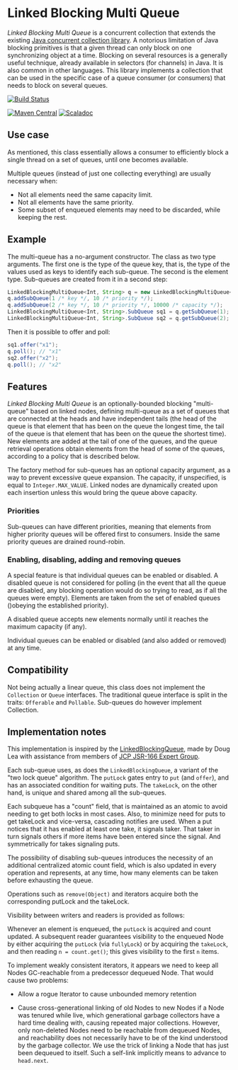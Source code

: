 # Linked Blocking Multi Queue

_Linked Blocking Multi Queue_ is a concurrent collection that extends the existing [Java concurrent collection library](https://docs.oracle.com/javase/8/docs/api/java/util/concurrent/package-summary.html). A notorious limitation of Java blocking primitives is that a given thread can only block on one synchronizing object at a time. Blocking on several resources is a generally useful technique, already available in selectors (for channels) in Java. It is also common in other languages. This library implements a collection that can be used in the specific case of a queue consumer (or consumers) that needs to block on several queues.

[![Build Status](https://travis-ci.org/marianobarrios/linked-blocking-multi-queue.svg?branch=master)](https://travis-ci.org/marianobarrios/linked-blocking-multi-queue)

[![Maven Central](https://maven-badges.herokuapp.com/maven-central/com.github.marianobarrios/lbmq/badge.svg)](https://maven-badges.herokuapp.com/maven-central/com.github.marianobarrios/lbmq)
[![Scaladoc](http://javadoc-badge.appspot.com/com.github.marianobarrios/lbmq.svg?label=javadoc)](http://javadoc-badge.appspot.com/com.github.marianobarrios/lbmq)

## Use case

As mentioned, this class essentially allows a consumer to efficiently block a single thread on a set of queues, until one becomes available. 

Multiple queues (instead of just one collecting everything) are usually necessary when:

- Not all elements need the same capacity limit.
- Not all elements have the same priority.
- Some subset of enqueued elements may need to be discarded, while keeping the rest.

## Example

The multi-queue has a no-argument constructor. The class as two type arguments. The first one is the type of the queue key, that is, the type of the values used as keys to identify each sub-queue. The second is the element type. Sub-queues are created from it in a second step:

```java
LinkedBlockingMultiQueue<Int, String> q = new LinkedBlockingMultiQueue<>();
q.addSubQueue(1 /* key */, 10 /* priority */);
q.addSubQueue(2 /* key */, 10 /* priority */, 10000 /* capacity */);
LinkedBlockingMultiQueue<Int, String>.SubQueue sq1 = q.getSubQueue(1);
LinkedBlockingMultiQueue<Int, String>.SubQueue sq2 = q.getSubQueue(2);
```

Then it is possible to offer and poll:

```java
sq1.offer("x1");
q.poll(); // "x1"
sq2.offer("x2");
q.poll(); // "x2"
```

## Features

_Linked Blocking Multi Queue_ is an optionally-bounded blocking "multi-queue" based on linked nodes, defining multi-queue as a set of queues that are connected at the heads and have independent tails (the head of the queue is that element that has been on the queue the longest time, the tail of the queue is that element that has been on the queue the shortest time). New elements are added at the tail of one of the queues, and the queue retrieval operations obtain elements from the head of some of the queues, according to a policy that is described below.

The factory method for sub-queues has an optional capacity argument, as a way to prevent excessive queue expansion. The capacity, if unspecified, is equal to `Integer.MAX_VALUE`. Linked nodes are dynamically created upon each insertion unless this would bring the queue above capacity.

### Priorities

Sub-queues can have different priorities, meaning that elements from higher priority queues will be offered first to consumers. Inside the same priority queues are drained round-robin.

### Enabling, disabling, adding and removing queues

A special feature is that individual queues can be enabled or disabled. A disabled queue is not considered for polling (in the event that all the queue are disabled, any blocking operation would do so trying to read, as if all the queues were empty). Elements are taken from the set of enabled queues ()obeying the established priority).

A disabled queue accepts new elements normally until it reaches the maximum capacity (if any).

Individual queues can be enabled or disabled (and also added or removed) at any time.

## Compatibility

Not being actually a linear queue, this class does not implement the `Collection` or `Queue` interfaces. The traditional queue interface is split in the traits: `Offerable` and `Pollable`. Sub-queues do however implement Collection.

## Implementation notes

This implementation is inspired by the
[LinkedBlockingQueue](https://docs.oracle.com/javase/8/docs/api/java/util/concurrent/LinkedBlockingQueue.html), made by Doug Lea with assistance from members of [JCP JSR-166 Expert Group](https://jcp.org/en/jsr/detail?id=166).
 
Each sub-queue uses, as does the `LinkedBlockingQueue`, a variant of the "two lock queue" algorithm. The `putLock` gates entry to `put` (and `offer`), and has an associated condition for waiting puts. The `takeLock`, on the other hand, is unique and shared among all the sub-queues.

Each subqueue has a "count" field, that is maintained as an atomic to avoid needing to get both locks in most cases. Also, to minimize need for puts to get takeLock and vice-versa, cascading notifies are used. When a put notices that it has enabled at  least one take, it signals taker. That taker in turn signals others if more items have been entered since the signal. And symmetrically for takes signaling puts.

The possibility of disabling sub-queues introduces the necessity of an additional centralized atomic count field, which is also updated in every operation and represents, at any time, how many elements can be taken before exhausting the queue.
     
Operations such as `remove(Object)` and iterators acquire both the corresponding putLock and the takeLock.
     
Visibility between writers and readers is provided as follows:
 
Whenever an element is enqueued, the `putLock` is acquired and count updated. A subsequent reader guarantees visibility to the enqueued Node by either acquiring the `putLock` (via `fullyLock`) or by acquiring the `takeLock`, and then reading 
`n = count.get()`; this gives visibility to the first `n` items.
    
To implement weakly consistent iterators, it appears we need to keep all Nodes GC-reachable from a predecessor dequeued Node. That would cause two problems:

- Allow a rogue Iterator to cause unbounded memory retention
 
- Cause cross-generational linking of old Nodes to new Nodes if a Node was tenured while live, which generational garbage collectors have a hard time dealing with, causing repeated major collections. However, only non-deleted Nodes need to be reachable from dequeued Nodes, and reachability does not necessarily have to be of the kind understood by the garbage collector. We use the trick of linking a Node that has just been dequeued to itself. Such a self-link implicitly means to advance to 
`head.next`.
